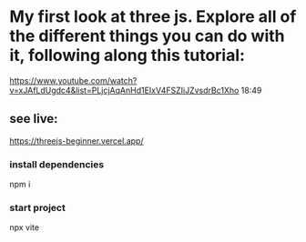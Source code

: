 # My first look at three js. Explore all of the different things you can do with it, following along this tutorial:

https://www.youtube.com/watch?v=xJAfLdUgdc4&list=PLjcjAqAnHd1EIxV4FSZIiJZvsdrBc1Xho
18:49

## see live:

https://threejs-beginner.vercel.app/

### install dependencies

npm i

### start project

npx vite
